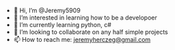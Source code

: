 - 👋 Hi, I’m @Jeremy5909
- 👀 I’m interested in learning how to be a developoer
- 🌱 I’m currently learning python, c#
- 💞️ I’m looking to collaborate on any half simple projects
- 📫 How to reach me: jeremyherczeg@gmail.com

<!---
Jeremy5909/Jeremy5909 is a ✨ special ✨ repository because its `README.md` (this file) appears on your GitHub profile.
You can click the Preview link to take a look at your changes.
--->
